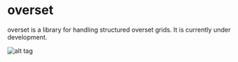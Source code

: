 # overset

overset is a library for handling structured overset grids. It is currently under development.

![alt tag](https://camo.githubusercontent.com/cc172df08bae8bf494ddedd384f6b64cfd0135f6/687474703a2f2f692e696d6775722e636f6d2f5262535a4456322e706e67)
